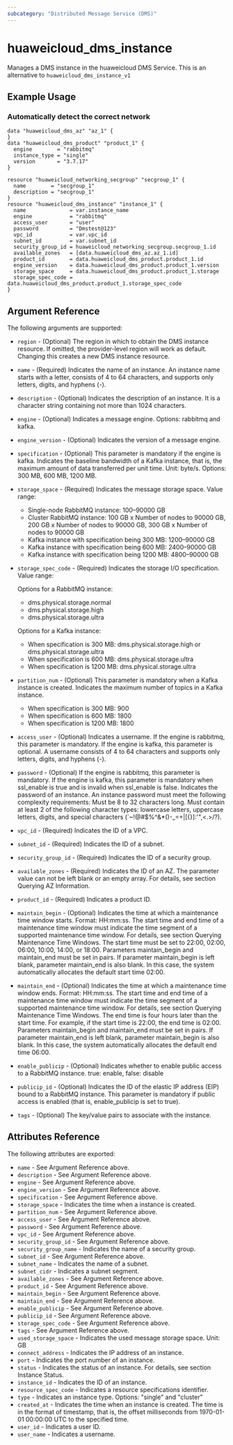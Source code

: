 ```yaml
---
subcategory: "Distributed Message Service (DMS)"
---
```


# huaweicloud\_dms\_instance

Manages a DMS instance in the huaweicloud DMS Service.
This is an alternative to `huaweicloud_dms_instance_v1`

## Example Usage

### Automatically detect the correct network

```hcl
data "huaweicloud_dms_az" "az_1" {
}
data "huaweicloud_dms_product" "product_1" {
  engine        = "rabbitmq"
  instance_type = "single"
  version       = "3.7.17"
}

resource "huaweicloud_networking_secgroup" "secgroup_1" {
  name        = "secgroup_1"
  description = "secgroup_1"
}
resource "huaweicloud_dms_instance" "instance_1" {
  name              = var.instance_name
  engine            = "rabbitmq"
  access_user       = "user"
  password          = "Dmstest@123"
  vpc_id            = var.vpc_id
  subnet_id         = var.subnet_id
  security_group_id = huaweicloud_networking_secgroup.secgroup_1.id
  available_zones   = [data.huaweicloud_dms_az.az_1.id]
  product_id        = data.huaweicloud_dms_product.product_1.id
  engine_version    = data.huaweicloud_dms_product.product_1.version
  storage_space     = data.huaweicloud_dms_product.product_1.storage
  storage_spec_code = data.huaweicloud_dms_product.product_1.storage_spec_code
}
```

## Argument Reference

The following arguments are supported:

* `region` - (Optional) The region in which to obtain the DMS instance resource. If omitted, the provider-level region will work as default. Changing this creates a new DMS instance resource.

* `name` - (Required) Indicates the name of an instance. An instance name starts with a letter,
	consists of 4 to 64 characters, and supports only letters, digits, and hyphens (-).

* `description` - (Optional) Indicates the description of an instance. It is a character
    string containing not more than 1024 characters.

* `engine` - (Optional) Indicates a message engine. Options: rabbitmq and kafka.

* `engine_version` - (Optional) Indicates the version of a message engine.

* `specification` - (Optional) This parameter is mandatory if the engine is kafka.
    Indicates the baseline bandwidth of a Kafka instance, that is, the maximum amount
	of data transferred per unit time. Unit: byte/s. Options: 300 MB, 600 MB, 1200 MB.

* `storage_space` - (Required) Indicates the message storage space. Value range:
    - Single-node RabbitMQ instance: 100–90000 GB
    - Cluster RabbitMQ instance: 100 GB x Number of nodes to 90000 GB, 200 GB x Number of
	nodes to 90000 GB, 300 GB x Number of nodes to 90000 GB
    - Kafka instance with specification being 300 MB: 1200–90000 GB
    - Kafka instance with specification being 600 MB: 2400–90000 GB
    - Kafka instance with specification being 1200 MB: 4800–90000 GB

* `storage_spec_code` - (Required) Indicates the storage I/O specification. Value range:

    Options for a RabbitMQ instance:
    - dms.physical.storage.normal
    - dms.physical.storage.high
    - dms.physical.storage.ultra

    Options for a Kafka instance:
    - When specification is 300 MB: dms.physical.storage.high or dms.physical.storage.ultra
    - When specification is 600 MB: dms.physical.storage.ultra
    - When specification is 1200 MB: dms.physical.storage.ultra

* `partition_num` - (Optional) This parameter is mandatory when a Kafka instance is created.
    Indicates the maximum number of topics in a Kafka instance.
    - When specification is 300 MB: 900
    - When specification is 600 MB: 1800
    - When specification is 1200 MB: 1800

* `access_user` - (Optional) Indicates a username. If the engine is rabbitmq, this
    parameter is mandatory. If the engine is kafka, this parameter is optional.
    A username consists of 4 to 64 characters and supports only letters, digits, and
	hyphens (-).

* `password` - (Optional) If the engine is rabbitmq, this parameter is mandatory.
    If the engine is kafka, this parameter is mandatory when ssl_enable is true and is
	invalid when ssl_enable is false. Indicates the password of an instance. An instance
	password must meet the following complexity requirements: Must be 8 to 32 characters long.
    Must contain at least 2 of the following character types: lowercase letters, uppercase
	letters, digits, and special characters (`~!@#$%^&*()-_=+\|[{}]:'",<.>/?).

* `vpc_id` - (Required) Indicates the ID of a VPC.

* `subnet_id` - (Required) Indicates the ID of a subnet.

* `security_group_id` - (Required) Indicates the ID of a security group.

* `available_zones` - (Required) Indicates the ID of an AZ. The parameter value can not be
    left blank or an empty array. For details, see section Querying AZ Information.

* `product_id` - (Required) Indicates a product ID.

* `maintain_begin` - (Optional) Indicates the time at which a maintenance time window starts.
    Format: HH:mm:ss.
    The start time and end time of a maintenance time window must indicate the time segment of
	a supported maintenance time window. For details, see section Querying Maintenance Time Windows.
    The start time must be set to 22:00, 02:00, 06:00, 10:00, 14:00, or 18:00.
    Parameters maintain_begin and maintain_end must be set in pairs. If parameter maintain_begin
	is left blank, parameter maintain_end is also blank. In this case, the system automatically
	allocates the default start time 02:00.

* `maintain_end` - (Optional) Indicates the time at which a maintenance time window ends.
    Format: HH:mm:ss.
    The start time and end time of a maintenance time window must indicate the time segment of
	a supported maintenance time window. For details, see section Querying Maintenance Time Windows.
    The end time is four hours later than the start time. For example, if the start time is 22:00,
	the end time is 02:00.
    Parameters maintain_begin and maintain_end must be set in pairs. If parameter maintain_end is left
	blank, parameter maintain_begin is also blank. In this case, the system automatically allocates
	the default end time 06:00.

* `enable_publicip` - (Optional) Indicates whether to enable public access to a RabbitMQ instance.
    true: enable, false: disable

* `publicip_id` - (Optional) Indicates the ID of the elastic IP address (EIP) bound to a RabbitMQ instance.
    This parameter is mandatory if public access is enabled (that is, enable_publicip is set to true).

* `tags` - (Optional) The key/value pairs to associate with the instance.


## Attributes Reference

The following attributes are exported:

* `name` - See Argument Reference above.
* `description` - See Argument Reference above.
* `engine` - See Argument Reference above.
* `engine_version` - See Argument Reference above.
* `specification` - See Argument Reference above.
* `storage_space` - Indicates the time when a instance is created.
* `partition_num` - See Argument Reference above.
* `access_user` - See Argument Reference above.
* `password` - See Argument Reference above.
* `vpc_id` - See Argument Reference above.
* `security_group_id` - See Argument Reference above.
* `security_group_name` - Indicates the name of a security group.
* `subnet_id` - See Argument Reference above.
* `subnet_name` - Indicates the name of a subnet.
* `subnet_cidr` - Indicates a subnet segment.
* `available_zones` - See Argument Reference above.
* `product_id` - See Argument Reference above.
* `maintain_begin` - See Argument Reference above.
* `maintain_end` - See Argument Reference above.
* `enable_publicip` - See Argument Reference above.
* `publicip_id` - See Argument Reference above.
* `storage_spec_code` - See Argument Reference above.
* `tags` - See Argument Reference above.
* `used_storage_space` - Indicates the used message storage space. Unit: GB
* `connect_address` - Indicates the IP address of an instance.
* `port` - Indicates the port number of an instance.
* `status` - Indicates the status of an instance. For details, see section Instance Status.
* `instance_id` - Indicates the ID of an instance.
* `resource_spec_code` - Indicates a resource specifications identifier.
* `type` - Indicates an instance type. Options: "single" and "cluster"
* `created_at` - Indicates the time when an instance is created. The time is in the format
    of timestamp, that is, the offset milliseconds from 1970-01-01 00:00:00 UTC to the specified time.
* `user_id` - Indicates a user ID.
* `user_name` -	Indicates a username.
